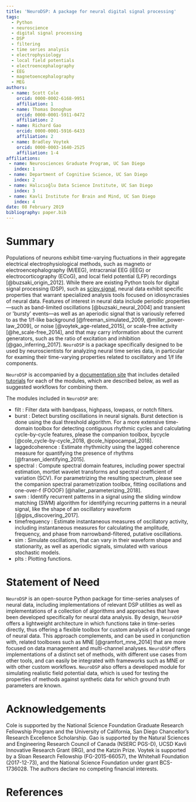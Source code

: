 ```yaml
---
title: 'NeuroDSP: A package for neural digital signal processing'
tags:
  - Python
  - neuroscience
  - digital signal processing
  - DSP
  - filtering
  - time series analysis
  - electrophysiology
  - local field potentials
  - electroencephalography
  - EEG
  - magnetoencephalography
  - MEG
authors:
  - name: Scott Cole
    orcid: 0000-0002-6168-9951
    affiliation: 1
  - name: Thomas Donoghue
    orcid: 0000-0001-5911-0472
    affiliation: 2
  - name: Richard Gao
    orcid: 0000-0001-5916-6433
    affiliation: 2
  - name: Bradley Voytek
    orcid: 0000-0003-1640-2525
    affiliation: 1-4
affiliations:
 - name: Neurosciences Graduate Program, UC San Diego
   index: 1
 - name: Department of Cognitive Science, UC San Diego
   index: 2
 - name: Halıcıoğlu Data Science Institute, UC San Diego
   index: 3
 - name: Kavli Institute for Brain and Mind, UC San Diego
   index: 4
date: 08 February 2019
bibliography: paper.bib
---
```


# Summary

Populations of neurons exhibit time-varying fluctuations in their aggregate electrical electrophysiological methods, such as magneto or electroencephalography (M/EEG), intracranial EEG (iEEG) or electrocorticography (ECoG), and local field potential (LFP) recordings [@buzsaki_origin_2012]. While there are existing Python tools for digital signal processing (DSP), such as [scipy.signal](https://docs.scipy.org/doc/scipy/reference/signal.html), neural data exhibit specific properties that warrant specialized analysis tools focused on idiosyncrasies of neural data. Features of interest in neural data include periodic properties—such as band-limited oscillations [@buzsaki_neural_2004] and transient or 'bursty' events—as well as an aperiodic signal that is variously referred to as the 1/f-like background [@freeman_simulated_2009, @miller_power-law_2009], or noise [@voytek_age-related_2015], or scale-free activity [@he_scale-free_2014], and that may carry information about the current generators, such as the ratio of excitation and inhibition [@gao_inferring_2017]. ``NeuroDSP`` is a package specifically designed to be used by neuroscientists for analyzing neural time series data, in particular for examing their time-varying properties related to oscillatory and 1/f life components.

``NeuroDSP`` is accompanied by a [documentation site](https://neurodsp-tools.github.io/neurodsp/) that includes detailed [tutorials](https://neurodsp-tools.github.io/neurodsp/auto_tutorials/index.html#) for each of the modules, which are described below, as well as suggested workflows for combining them.

The modules included in ``NeuroDSP`` are:

* filt : Filter data with bandpass, highpass, lowpass, or notch filters.
* burst : Detect bursting oscillations in neural signals. Burst detection is done using the dual threshold algorithm. For a more extensive time-domain toolbox for detecting contiguous rhythmic cycles and calculating cycle-by-cycle features, please the companion toolbox, bycycle [@cole_cycle-by-cycle_2018, @cole_hippocampal_2018].
* laggedcoherence : Estimate rhythmicity using the lagged coherence measure for quantifying the presence of rhythms [@fransen_identifying_2015].
* spectral : Compute spectral domain features, including power spectral estimation, mortlet wavelet transforms and spectral coefficient of variation (SCV). For parametrizing the resulting spectrum, please see the companion spectral parametrization toolbox, fitting oscillations and one-over-f (FOOOF) [@haller_parameterizing_2018].
* swm : Identify recurrent patterns in a signal using the sliding window matching (SWM) algorithm for identifying recurring patterns in a neural signal, like the shape of an oscillatory waveform [@gips_discovering_2017].
* timefrequency : Estimate instantaneous measures of oscillatory activity, including instantaneous measures for calculating the amplitude, frequency, and phase from narrowband-filtered, putative oscillations.
* sim : Simulate oscillations, that can vary in their waveform shape and stationarity, as well as aperiodic signals, simulated with various stochastic models.
* plts : Plotting functions.

# Statement of Need

``NeuroDSP`` is an open-source Python package for time-series analyses of neural data, including implementations of relevant DSP utilities as well as implementations of a collection of algorithms and approaches that have been developed specifically for neural data analysis. By design, ``NeuroDSP`` offers a lightweight architecture in which functions take in time-series directly, thus offering a flexible toolbox for custom analysis of a broad range of neural data. This approach complements, and can be used in conjunction with, related toolboxes such as MNE [@gramfort_mne_2014] that are more focused on data management and multi-channel analyses. ``NeuroDSP`` offers implementations of a distinct set of methods, with different use cases from other tools, and can easily be integrated with frameworks such as MNE or with other custom workflows. ``NeuroDSP`` also offers a developed module for simulating realistic field potential data, which is used for testing the properties of methods against synthetic data for which ground truth parameters are known.

# Acknowledgements

Cole is supported by the National Science Foundation Graduate Research Fellowship Program and the University of California, San Diego Chancellor’s Research Excellence Scholarship. Gao is supported by the Natural Sciences and Engineering Research Council of Canada (NSERC PGS-D), UCSD Kavli Innovative Research Grant (IRG), and the Katzin Prize. Voytek is supported by a Sloan Research Fellowship (FG-2015-66057), the Whitehall Foundation (2017-12-73), and the National Science Foundation under grant BCS-1736028. The authors declare no competing financial interests.

# References
